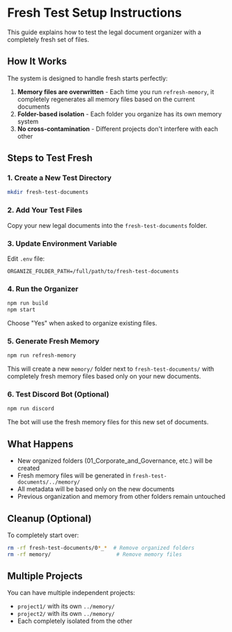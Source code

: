 # Fresh Test Setup Instructions

This guide explains how to test the legal document organizer with a completely fresh set of files.

## How It Works

The system is designed to handle fresh starts perfectly:

1. **Memory files are overwritten** - Each time you run `refresh-memory`, it completely regenerates all memory files based on the current documents
2. **Folder-based isolation** - Each folder you organize has its own memory system
3. **No cross-contamination** - Different projects don't interfere with each other

## Steps to Test Fresh

### 1. Create a New Test Directory
```bash
mkdir fresh-test-documents
```

### 2. Add Your Test Files
Copy your new legal documents into the `fresh-test-documents` folder.

### 3. Update Environment Variable
Edit `.env` file:
```
ORGANIZE_FOLDER_PATH=/full/path/to/fresh-test-documents
```

### 4. Run the Organizer
```bash
npm run build
npm start
```

Choose "Yes" when asked to organize existing files.

### 5. Generate Fresh Memory
```bash
npm run refresh-memory
```

This will create a new `memory/` folder next to `fresh-test-documents/` with completely fresh memory files based only on your new documents.

### 6. Test Discord Bot (Optional)
```bash
npm run discord
```

The bot will use the fresh memory files for this new set of documents.

## What Happens

- New organized folders (01_Corporate_and_Governance, etc.) will be created
- Fresh memory files will be generated in `fresh-test-documents/../memory/`
- All metadata will be based only on the new documents
- Previous organization and memory from other folders remain untouched

## Cleanup (Optional)

To completely start over:
```bash
rm -rf fresh-test-documents/0*_*  # Remove organized folders
rm -rf memory/                     # Remove memory files
```

## Multiple Projects

You can have multiple independent projects:
- `project1/` with its own `../memory/`
- `project2/` with its own `../memory/`
- Each completely isolated from the other